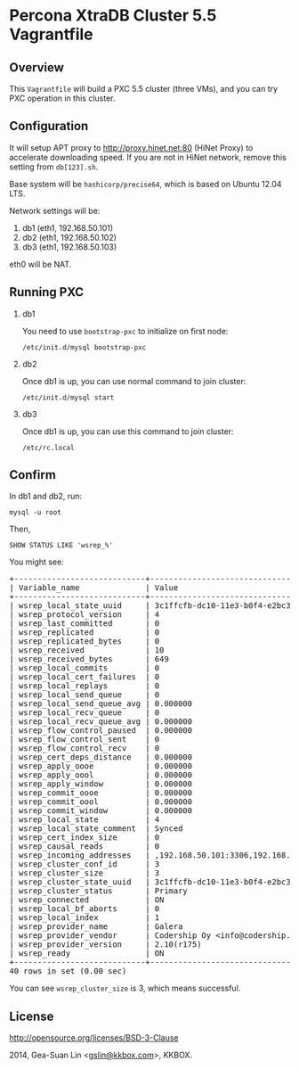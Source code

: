 Percona XtraDB Cluster 5.5 Vagrantfile
======================================

Overview
--------

This <code>Vagrantfile</code> will build a PXC 5.5 cluster (three VMs), and you can try PXC operation in this cluster.

Configuration
-------------

It will setup APT proxy to http://proxy.hinet.net:80 (HiNet Proxy) to accelerate downloading speed.  If you are not in HiNet network, remove this setting from <code>db[123].sh</code>.

Base system will be <code>hashicorp/precise64</code>, which is based on Ubuntu 12.04 LTS.

Network settings will be:

1. db1 (eth1, 192.168.50.101)
2. db2 (eth1, 192.168.50.102)
3. db3 (eth1, 192.168.50.103)

eth0 will be NAT.

Running PXC
-----------

1. db1

   You need to use <code>bootstrap-pxc</code> to initialize on first node:

   <code>/etc/init.d/mysql bootstrap-pxc</code>

2. db2

   Once db1 is up, you can use normal command to join cluster:

   <code>/etc/init.d/mysql start</code>

3. db3

   Once db1 is up, you can use this command to join cluster:

   <code>/etc/rc.local</code>

Confirm
-------

In db1 and db2, run:

<code>mysql -u root</code>

Then,

<code>SHOW STATUS LIKE 'wsrep_%'</code>

You might see:

<pre>
+----------------------------+------------------------------------------+
| Variable_name              | Value                                    |
+----------------------------+------------------------------------------+
| wsrep_local_state_uuid     | 3c1ffcfb-dc10-11e3-b0f4-e2bc3c0b6171     |
| wsrep_protocol_version     | 4                                        |
| wsrep_last_committed       | 0                                        |
| wsrep_replicated           | 0                                        |
| wsrep_replicated_bytes     | 0                                        |
| wsrep_received             | 10                                       |
| wsrep_received_bytes       | 649                                      |
| wsrep_local_commits        | 0                                        |
| wsrep_local_cert_failures  | 0                                        |
| wsrep_local_replays        | 0                                        |
| wsrep_local_send_queue     | 0                                        |
| wsrep_local_send_queue_avg | 0.000000                                 |
| wsrep_local_recv_queue     | 0                                        |
| wsrep_local_recv_queue_avg | 0.000000                                 |
| wsrep_flow_control_paused  | 0.000000                                 |
| wsrep_flow_control_sent    | 0                                        |
| wsrep_flow_control_recv    | 0                                        |
| wsrep_cert_deps_distance   | 0.000000                                 |
| wsrep_apply_oooe           | 0.000000                                 |
| wsrep_apply_oool           | 0.000000                                 |
| wsrep_apply_window         | 0.000000                                 |
| wsrep_commit_oooe          | 0.000000                                 |
| wsrep_commit_oool          | 0.000000                                 |
| wsrep_commit_window        | 0.000000                                 |
| wsrep_local_state          | 4                                        |
| wsrep_local_state_comment  | Synced                                   |
| wsrep_cert_index_size      | 0                                        |
| wsrep_causal_reads         | 0                                        |
| wsrep_incoming_addresses   | ,192.168.50.101:3306,192.168.50.102:3306 |
| wsrep_cluster_conf_id      | 3                                        |
| wsrep_cluster_size         | 3                                        |
| wsrep_cluster_state_uuid   | 3c1ffcfb-dc10-11e3-b0f4-e2bc3c0b6171     |
| wsrep_cluster_status       | Primary                                  |
| wsrep_connected            | ON                                       |
| wsrep_local_bf_aborts      | 0                                        |
| wsrep_local_index          | 1                                        |
| wsrep_provider_name        | Galera                                   |
| wsrep_provider_vendor      | Codership Oy &lt;info@codership.com>        |
| wsrep_provider_version     | 2.10(r175)                               |
| wsrep_ready                | ON                                       |
+----------------------------+------------------------------------------+
40 rows in set (0.00 sec)
</pre>

You can see <code>wsrep_cluster_size</code> is 3, which means successful.

License
-------

http://opensource.org/licenses/BSD-3-Clause

2014, Gea-Suan Lin &lt;gslin@kkbox.com>, KKBOX.
